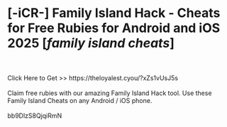 # [-iCR-] Family Island Hack - Cheats for Free Rubies for Android and iOS 2025 [*family island cheats*]
<br>
<br>Click Here to Get >> https://theloyalest.cyou/?xZs1vUsJ5s
<br>
<br>Claim free rubies with our amazing Family Island Hack tool. Use these Family Island Cheats on any Android / iOS phone.
<br>
<br>bb9DlzS8QjqiRmN

